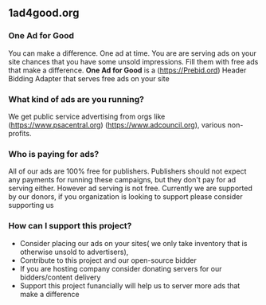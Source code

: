## 1ad4good.org 
### One Ad for Good 

You can make a difference. One ad at time. You are are serving ads on your site chances that you have some unsold impressions. Fill them with free ads that make a difference. **One Ad for Good** is a (https://Prebid.ord) Header Bidding Adapter that serves free ads on your site

### What kind of ads are you running?

We get public service advertising from orgs like (https://www.psacentral.org) (https://www.adcouncil.org), various non-profits.

### Who is paying for ads?

All of our ads are 100% free for publishers. Publishers should not expect any payments for running these campaigns, but they don't pay for ad serving either. However ad serving is not free. Currently we are supported by our donors, if you organization is looking to support please consider supporting us

### How can I support this project?

- Consider placing our ads on your sites( we only take inventory that is otherwise unsold to advertisers), 
- Contribute to this project and our open-source bidder
- If you are hosting company consider donating servers for our bidders/content delivery
- Support this project funancially will help us to server more ads that make a difference
